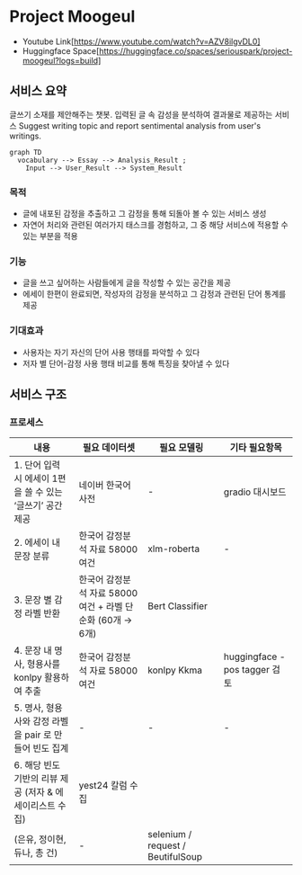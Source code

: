 # Project Moogeul

- Youtube Link[https://www.youtube.com/watch?v=AZV8ilgvDL0]
- Huggingface Space[https://huggingface.co/spaces/seriouspark/project-moogeul?logs=build]


## 서비스 요약
글쓰기 소재를 제안해주는 챗봇. 입력된 글 속 감성을 분석하여 결과물로 제공하는 서비스
Suggest writing topic and report sentimental analysis from user's writings. 


```mermaid
graph TD
  vocabulary --> Essay --> Analysis_Result ;
	Input --> User_Result --> System_Result
```

### 목적

- 글에 내포된 감정을 추출하고 그 감정을 통해 되돌아 볼 수 있는 서비스 생성
- 자연어 처리와 관련된 여러가지 태스크를 경험하고, 그 중 해당 서비스에 적용할 수 있는 부분을 적용

### 기능

- 글을 쓰고 싶어하는 사람들에게 글을 작성할 수 있는 공간을 제공
- 에세이 한편이 완료되면, 작성자의 감정을 분석하고 그 감정과 관련된 단어 통계를 제공

### 기대효과

- 사용자는 자기 자신의 단어 사용 행태를 파악할 수 있다
- 저자 별 단어-감정 사용 행태 비교를 통해 특징을 찾아낼 수 있다


## 서비스 구조

### 프로세스

| 내용 | 필요 데이터셋 | 필요 모델링 | 기타 필요항목 |
| --- | --- | --- | --- |
| 1. 단어 입력 시 에세이 1편을 쓸 수 있는 ‘글쓰기’ 공간 제공 | 네이버 한국어 사전 | - | gradio 대시보드 |
| 2. 에세이 내 문장 분류 | 한국어 감정분석 자료 58000여건 | xlm-roberta | - |
| 3. 문장 별 감정 라벨 반환 | 한국어 감정분석 자료 58000여건 + 라벨 단순화 (60개 → 6개) | Bert Classifier |  |
| 4. 문장 내 명사, 형용사를 konlpy 활용하여 추출 | 한국어 감정분석 자료 58000여건 | konlpy Kkma | huggingface - pos tagger 검토 |
| 5. 명사, 형용사와 감정 라벨을 pair 로 만들어 빈도 집계 | - | - | - |
| 6. 해당 빈도 기반의 리뷰 제공 (저자 & 에세이리스트 수집) | yest24 칼럼 수집 
(은유, 정이현, 듀나, 총     건) | - | selenium / request / BeutifulSoup |
